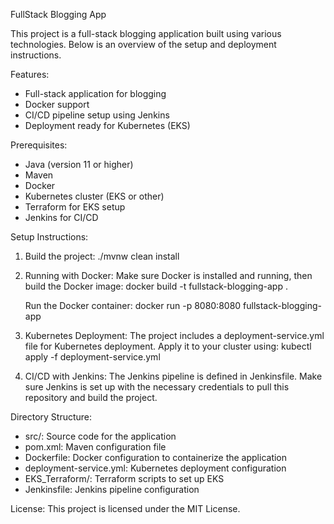 FullStack Blogging App

This project is a full-stack blogging application built using various technologies. Below is an overview of the setup and deployment instructions.

Features:
- Full-stack application for blogging
- Docker support
- CI/CD pipeline setup using Jenkins
- Deployment ready for Kubernetes (EKS)

Prerequisites:
- Java (version 11 or higher)
- Maven
- Docker
- Kubernetes cluster (EKS or other)
- Terraform for EKS setup
- Jenkins for CI/CD

Setup Instructions:

1. Build the project:
   ./mvnw clean install

2. Running with Docker:
   Make sure Docker is installed and running, then build the Docker image:
   docker build -t fullstack-blogging-app .

   Run the Docker container:
   docker run -p 8080:8080 fullstack-blogging-app

3. Kubernetes Deployment:
   The project includes a deployment-service.yml file for Kubernetes deployment. Apply it to your cluster using:
   kubectl apply -f deployment-service.yml

4. CI/CD with Jenkins:
   The Jenkins pipeline is defined in Jenkinsfile. Make sure Jenkins is set up with the necessary credentials to pull this repository and build the project.

Directory Structure:
- src/: Source code for the application
- pom.xml: Maven configuration file
- Dockerfile: Docker configuration to containerize the application
- deployment-service.yml: Kubernetes deployment configuration
- EKS_Terraform/: Terraform scripts to set up EKS
- Jenkinsfile: Jenkins pipeline configuration

License:
This project is licensed under the MIT License.
